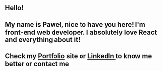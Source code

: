 ## Hello!

## My name is Paweł, nice to have you here!  I'm front-end web developer. I absolutely love React and everything about it!


## Check  my [**Portfolio**](https://bozejewski.pl/) site or [**LinkedIn** ]( https://www.linkedin.com/in/pawel-bozejewski/)to know me better or contact me 






